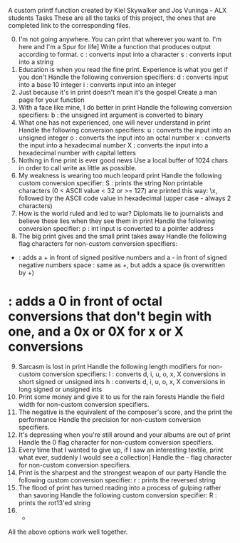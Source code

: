 A custom printf function created by Kiel Skywalker and Jos Vuninga - ALX students
Tasks
These are all the tasks of this project, the ones that are completed link to the corresponding files.

0. I'm not going anywhere. You can print that wherever you want to. I'm here and I'm a Spur for life]
Write a function that produces output according to format.
c : converts input into a character
s : converts input into a string
1. Education is when you read the fine print. Experience is what you get if you don't
Handle the following conversion specifiers:
d : converts input into a base 10 integer
i : converts input into an integer
2. Just because it's in print doesn't mean it's the gospel
Create a man page for your function
3. With a face like mine, I do better in print
Handle the following conversion specifiers:
b : the unsigned int argument is converted to binary
4. What one has not experienced, one will never understand in print
Handle the following conversion specifiers:
u : converts the input into an unsigned integer
o : converts the input into an octal number
x : converts the input into a hexadecimal number
X : converts the input into a hexadecimal number with capital letters
5. Nothing in fine print is ever good news
Use a local buffer of 1024 chars in order to call write as little as possible.
6. My weakness is wearing too much leopard print
Handle the following custom conversion specifier:
S : prints the string
Non printable characters (0 < ASCII value < 32 or >= 127) are printed this way: \x, followed by the ASCII code value in hexadecimal (upper case - always 2 characters)
7. How is the world ruled and led to war? Diplomats lie to journalists and believe these lies when they see them in print
Handle the following conversion specifier:
p : int input is converted to a pointer address
8. The big print gives and the small print takes away
Handle the following flag characters for non-custom conversion specifiers:
+ : adds a + in front of signed positive numbers and a - in front of signed negative numbers
space : same as +, but adds a space (is overwritten by +)
# : adds a 0 in front of octal conversions that don't begin with one, and a 0x or 0X for x or X conversions
9. Sarcasm is lost in print
Handle the following length modifiers for non-custom conversion specifiers:
l : converts d, i, u, o, x, X conversions in short signed or unsigned ints
h : converts d, i, u, o, x, X conversions in long signed or unsigned ints
10. Print some money and give it to us for the rain forests
Handle the field width for non-custom conversion specifiers.
11. The negative is the equivalent of the composer's score, and the print the performance
Handle the precision for non-custom conversion specifiers.
12. It's depressing when you're still around and your albums are out of print
Handle the 0 flag character for non-custom conversion specifiers.
13. Every time that I wanted to give up, if I saw an interesting textile, print what ever, suddenly I would see a collection]
Handle the - flag character for non-custom conversion specifiers.
14. Print is the sharpest and the strongest weapon of our party
Handle the following custom conversion specifier:
r : prints the reversed string
15. The flood of print has turned reading into a process of gulping rather than savoring
Handle the following custom conversion specifier:
R : prints the rot13'ed string
16. *
All the above options work well together.
